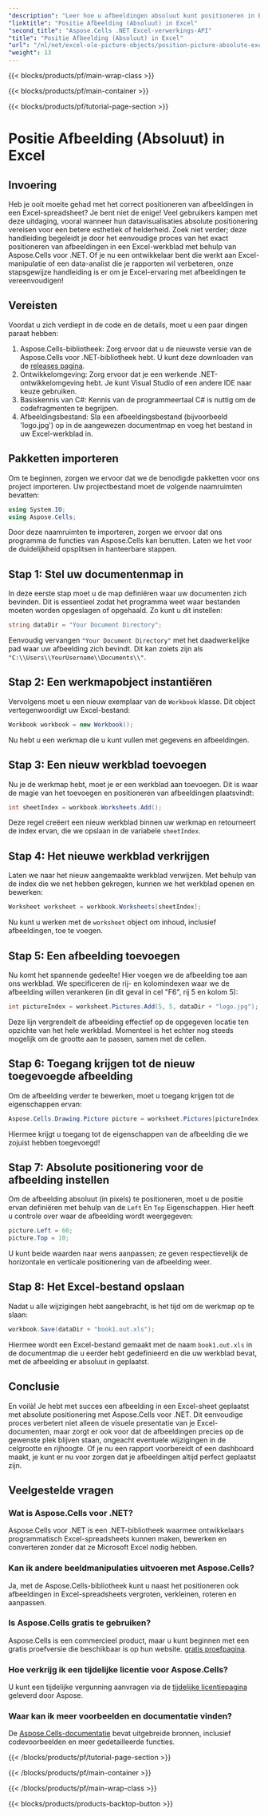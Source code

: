 ```yaml
---
"description": "Leer hoe u afbeeldingen absoluut kunt positioneren in Excel met behulp van Aspose.Cells voor .NET met deze uitgebreide stapsgewijze zelfstudie."
"linktitle": "Positie Afbeelding (Absoluut) in Excel"
"second_title": "Aspose.Cells .NET Excel-verwerkings-API"
"title": "Positie Afbeelding (Absoluut) in Excel"
"url": "/nl/net/excel-ole-picture-objects/position-picture-absolute-excel/"
"weight": 13
---
```


{{< blocks/products/pf/main-wrap-class >}}

{{< blocks/products/pf/main-container >}}

{{< blocks/products/pf/tutorial-page-section >}}

# Positie Afbeelding (Absoluut) in Excel

## Invoering
Heb je ooit moeite gehad met het correct positioneren van afbeeldingen in een Excel-spreadsheet? Je bent niet de enige! Veel gebruikers kampen met deze uitdaging, vooral wanneer hun datavisualisaties absolute positionering vereisen voor een betere esthetiek of helderheid. Zoek niet verder; deze handleiding begeleidt je door het eenvoudige proces van het exact positioneren van afbeeldingen in een Excel-werkblad met behulp van Aspose.Cells voor .NET. Of je nu een ontwikkelaar bent die werkt aan Excel-manipulatie of een data-analist die je rapporten wil verbeteren, onze stapsgewijze handleiding is er om je Excel-ervaring met afbeeldingen te vereenvoudigen!
## Vereisten
Voordat u zich verdiept in de code en de details, moet u een paar dingen paraat hebben:
1. Aspose.Cells-bibliotheek: Zorg ervoor dat u de nieuwste versie van de Aspose.Cells voor .NET-bibliotheek hebt. U kunt deze downloaden van de [releases pagina](https://releases.aspose.com/cells/net/).
2. Ontwikkelomgeving: Zorg ervoor dat je een werkende .NET-ontwikkelomgeving hebt. Je kunt Visual Studio of een andere IDE naar keuze gebruiken.
3. Basiskennis van C#: Kennis van de programmeertaal C# is nuttig om de codefragmenten te begrijpen.
4. Afbeeldingsbestand: Sla een afbeeldingsbestand (bijvoorbeeld 'logo.jpg') op in de aangewezen documentmap en voeg het bestand in uw Excel-werkblad in.

## Pakketten importeren
Om te beginnen, zorgen we ervoor dat we de benodigde pakketten voor ons project importeren. Uw projectbestand moet de volgende naamruimten bevatten:
```csharp
using System.IO;
using Aspose.Cells;
```
Door deze naamruimten te importeren, zorgen we ervoor dat ons programma de functies van Aspose.Cells kan benutten.
Laten we het voor de duidelijkheid opsplitsen in hanteerbare stappen.
## Stap 1: Stel uw documentenmap in
In deze eerste stap moet u de map definiëren waar uw documenten zich bevinden. Dit is essentieel zodat het programma weet waar bestanden moeten worden opgeslagen of opgehaald. Zo kunt u dit instellen:
```csharp
string dataDir = "Your Document Directory";
```
Eenvoudig vervangen `"Your Document Directory"` met het daadwerkelijke pad waar uw afbeelding zich bevindt. Dit kan zoiets zijn als `"C:\\Users\\YourUsername\\Documents\\"`.
## Stap 2: Een werkmapobject instantiëren
Vervolgens moet u een nieuw exemplaar van de `Workbook` klasse. Dit object vertegenwoordigt uw Excel-bestand:
```csharp
Workbook workbook = new Workbook();
```
Nu hebt u een werkmap die u kunt vullen met gegevens en afbeeldingen.
## Stap 3: Een nieuw werkblad toevoegen
Nu je de werkmap hebt, moet je er een werkblad aan toevoegen. Dit is waar de magie van het toevoegen en positioneren van afbeeldingen plaatsvindt:
```csharp
int sheetIndex = workbook.Worksheets.Add();
```
Deze regel creëert een nieuw werkblad binnen uw werkmap en retourneert de index ervan, die we opslaan in de variabele `sheetIndex`.
## Stap 4: Het nieuwe werkblad verkrijgen
Laten we naar het nieuw aangemaakte werkblad verwijzen. Met behulp van de index die we net hebben gekregen, kunnen we het werkblad openen en bewerken:
```csharp
Worksheet worksheet = workbook.Worksheets[sheetIndex];
```
Nu kunt u werken met de `worksheet` object om inhoud, inclusief afbeeldingen, toe te voegen.
## Stap 5: Een afbeelding toevoegen
Nu komt het spannende gedeelte! Hier voegen we de afbeelding toe aan ons werkblad. We specificeren de rij- en kolomindexen waar we de afbeelding willen verankeren (in dit geval in cel "F6", rij 5 en kolom 5):
```csharp
int pictureIndex = worksheet.Pictures.Add(5, 5, dataDir + "logo.jpg");
```
Deze lijn vergrendelt de afbeelding effectief op de opgegeven locatie ten opzichte van het hele werkblad. Momenteel is het echter nog steeds mogelijk om de grootte aan te passen, samen met de cellen.
## Stap 6: Toegang krijgen tot de nieuw toegevoegde afbeelding
Om de afbeelding verder te bewerken, moet u toegang krijgen tot de eigenschappen ervan:
```csharp
Aspose.Cells.Drawing.Picture picture = worksheet.Pictures[pictureIndex];
```
Hiermee krijgt u toegang tot de eigenschappen van de afbeelding die we zojuist hebben toegevoegd!
## Stap 7: Absolute positionering voor de afbeelding instellen
Om de afbeelding absoluut (in pixels) te positioneren, moet u de positie ervan definiëren met behulp van de `Left` En `Top` Eigenschappen. Hier heeft u controle over waar de afbeelding wordt weergegeven:
```csharp
picture.Left = 60;
picture.Top = 10;
```
U kunt beide waarden naar wens aanpassen; ze geven respectievelijk de horizontale en verticale positionering van de afbeelding weer.
## Stap 8: Het Excel-bestand opslaan
Nadat u alle wijzigingen hebt aangebracht, is het tijd om de werkmap op te slaan:
```csharp
workbook.Save(dataDir + "book1.out.xls");
```
Hiermee wordt een Excel-bestand gemaakt met de naam `book1.out.xls` in de documentmap die u eerder hebt gedefinieerd en die uw werkblad bevat, met de afbeelding er absoluut in geplaatst.

## Conclusie
En voilà! Je hebt met succes een afbeelding in een Excel-sheet geplaatst met absolute positionering met Aspose.Cells voor .NET. Dit eenvoudige proces verbetert niet alleen de visuele presentatie van je Excel-documenten, maar zorgt er ook voor dat de afbeeldingen precies op de gewenste plek blijven staan, ongeacht eventuele wijzigingen in de celgrootte en rijhoogte. Of je nu een rapport voorbereidt of een dashboard maakt, je kunt er nu voor zorgen dat je afbeeldingen altijd perfect geplaatst zijn.
## Veelgestelde vragen
### Wat is Aspose.Cells voor .NET?
Aspose.Cells voor .NET is een .NET-bibliotheek waarmee ontwikkelaars programmatisch Excel-spreadsheets kunnen maken, bewerken en converteren zonder dat ze Microsoft Excel nodig hebben.
### Kan ik andere beeldmanipulaties uitvoeren met Aspose.Cells?
Ja, met de Aspose.Cells-bibliotheek kunt u naast het positioneren ook afbeeldingen in Excel-spreadsheets vergroten, verkleinen, roteren en aanpassen.
### Is Aspose.Cells gratis te gebruiken?
Aspose.Cells is een commercieel product, maar u kunt beginnen met een gratis proefversie die beschikbaar is op hun website. [gratis proefpagina](https://releases.aspose.com/).
### Hoe verkrijg ik een tijdelijke licentie voor Aspose.Cells?
U kunt een tijdelijke vergunning aanvragen via de [tijdelijke licentiepagina](https://purchase.aspose.com/temporary-license/) geleverd door Aspose.
### Waar kan ik meer voorbeelden en documentatie vinden?
De [Aspose.Cells-documentatie](https://reference.aspose.com/cells/net/) bevat uitgebreide bronnen, inclusief codevoorbeelden en meer gedetailleerde functies.

{{< /blocks/products/pf/tutorial-page-section >}}

{{< /blocks/products/pf/main-container >}}

{{< /blocks/products/pf/main-wrap-class >}}

{{< blocks/products/products-backtop-button >}}